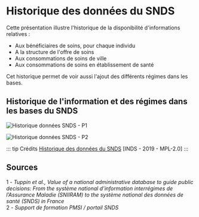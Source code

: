 # Historique des données du SNDS
<!-- SPDX-License-Identifier: MPL-2.0 -->

Cette présentation illustre l'historique de la disponibilité d'informations relatives :
- Aux bénéficiaires de soins, pour chaque individu
- A la structure de l'offre de soins
- Aux consommations de soins de ville
- Aux consommations de soins en établissement de santé

Cet historique permet de voir aussi l'ajout des différents régimes dans les bases.

## Historique de l'information et des régimes dans les bases du SNDS
![Historique données SNDS - P1](/assets/img/historique_donnees/Diapositive1.png)

![Historique données SNDS - P2](/assets/img/historique_donnees/Diapositive2.png)

::: tip Crédits
[Historique des données du SNDS](/assets/src/2019_INDS_Historique-des-données-SNDS_MPL-2.0.pptx) [INDS - 2019 - MPL-2.0]
:::

## Sources

1 - *Tuppin et al., Value of a national administrative database to guide public decisions: From the système national d’information interrégimes de l’Assurance Maladie (SNIIRAM) to the système national des données de santé (SNDS) in France*  
2 - *Support de formation PMSI / portail SNDS*

